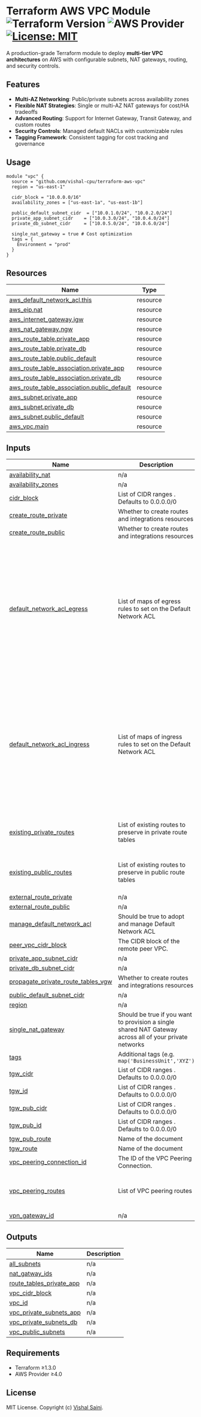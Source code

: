 # Terraform AWS VPC Module ![Terraform Version](https://img.shields.io/badge/terraform-≥1.3.0-blue) ![AWS Provider](https://img.shields.io/badge/AWS-≥4.0-orange) [![License: MIT](https://img.shields.io/badge/License-MIT-yellow.svg)](LICENSE)

A production-grade Terraform module to deploy **multi-tier VPC architectures** on AWS with configurable subnets, NAT gateways, routing, and security controls.

## Features

- **Multi-AZ Networking**: Public/private subnets across availability zones
- **Flexible NAT Strategies**: Single or multi-AZ NAT gateways for cost/HA tradeoffs
- **Advanced Routing**: Support for Internet Gateway, Transit Gateway, and custom routes
- **Security Controls**: Managed default NACLs with customizable rules
- **Tagging Framework**: Consistent tagging for cost tracking and governance

## Usage

```hcl
module "vpc" {
  source = "github.com/vishal-cpu/terraform-aws-vpc"
  region = "us-east-1"

  cidr_block = "10.0.0.0/16"
  availability_zones = ["us-east-1a", "us-east-1b"]
  
  public_default_subnet_cidr  = ["10.0.1.0/24", "10.0.2.0/24"]
  private_app_subnet_cidr    = ["10.0.3.0/24", "10.0.4.0/24"]
  private_db_subnet_cidr     = ["10.0.5.0/24", "10.0.6.0/24"]

  single_nat_gateway = true # Cost optimization
  tags = {
    Environment = "prod"
  }
}
```

## Resources

| Name | Type |
|------|------|
| [aws_default_network_acl.this](https://registry.terraform.io/providers/hashicorp/aws/latest/docs/resources/default_network_acl) | resource |
| [aws_eip.nat](https://registry.terraform.io/providers/hashicorp/aws/latest/docs/resources/eip) | resource |
| [aws_internet_gateway.igw](https://registry.terraform.io/providers/hashicorp/aws/latest/docs/resources/internet_gateway) | resource |
| [aws_nat_gateway.ngw](https://registry.terraform.io/providers/hashicorp/aws/latest/docs/resources/nat_gateway) | resource |
| [aws_route_table.private_app](https://registry.terraform.io/providers/hashicorp/aws/latest/docs/resources/route_table) | resource |
| [aws_route_table.private_db](https://registry.terraform.io/providers/hashicorp/aws/latest/docs/resources/route_table) | resource |
| [aws_route_table.public_default](https://registry.terraform.io/providers/hashicorp/aws/latest/docs/resources/route_table) | resource |
| [aws_route_table_association.private_app](https://registry.terraform.io/providers/hashicorp/aws/latest/docs/resources/route_table_association) | resource |
| [aws_route_table_association.private_db](https://registry.terraform.io/providers/hashicorp/aws/latest/docs/resources/route_table_association) | resource |
| [aws_route_table_association.public_default](https://registry.terraform.io/providers/hashicorp/aws/latest/docs/resources/route_table_association) | resource |
| [aws_subnet.private_app](https://registry.terraform.io/providers/hashicorp/aws/latest/docs/resources/subnet) | resource |
| [aws_subnet.private_db](https://registry.terraform.io/providers/hashicorp/aws/latest/docs/resources/subnet) | resource |
| [aws_subnet.public_default](https://registry.terraform.io/providers/hashicorp/aws/latest/docs/resources/subnet) | resource |
| [aws_vpc.main](https://registry.terraform.io/providers/hashicorp/aws/latest/docs/resources/vpc) | resource |

## Inputs

| Name | Description | Type | Default | Required |
|------|-------------|------|---------|:--------:|
| <a name="input_availability_nat"></a> [availability\_nat](#input\_availability\_nat) | n/a | `list(any)` | `[]` | no |
| <a name="input_availability_zones"></a> [availability\_zones](#input\_availability\_zones) | n/a | `list(any)` | `[]` | no |
| <a name="input_cidr_block"></a> [cidr\_block](#input\_cidr\_block) | List of CIDR ranges . Defaults to 0.0.0.0/0 | `string` | `"0.0.0.0/0"` | no |
| <a name="input_create_route_private"></a> [create\_route\_private](#input\_create\_route\_private) | Whether to create routes and integrations resources | `bool` | `true` | no |
| <a name="input_create_route_public"></a> [create\_route\_public](#input\_create\_route\_public) | Whether to create routes and integrations resources | `bool` | `false` | no |
| <a name="input_default_network_acl_egress"></a> [default\_network\_acl\_egress](#input\_default\_network\_acl\_egress) | List of maps of egress rules to set on the Default Network ACL | `list(map(string))` | <pre>[<br/>  {<br/>    "action": "allow",<br/>    "cidr_block": "0.0.0.0/0",<br/>    "from_port": 0,<br/>    "protocol": "-1",<br/>    "rule_no": 100,<br/>    "to_port": 0<br/>  },<br/>  {<br/>    "action": "allow",<br/>    "from_port": 0,<br/>    "ipv6_cidr_block": "::/0",<br/>    "protocol": "-1",<br/>    "rule_no": 101,<br/>    "to_port": 0<br/>  }<br/>]</pre> | no |
| <a name="input_default_network_acl_ingress"></a> [default\_network\_acl\_ingress](#input\_default\_network\_acl\_ingress) | List of maps of ingress rules to set on the Default Network ACL | `list(map(string))` | <pre>[<br/>  {<br/>    "action": "allow",<br/>    "cidr_block": "0.0.0.0/0",<br/>    "from_port": 0,<br/>    "protocol": "-1",<br/>    "rule_no": 100,<br/>    "to_port": 0<br/>  },<br/>  {<br/>    "action": "allow",<br/>    "from_port": 0,<br/>    "ipv6_cidr_block": "::/0",<br/>    "protocol": "-1",<br/>    "rule_no": 101,<br/>    "to_port": 0<br/>  }<br/>]</pre> | no |
| <a name="input_existing_private_routes"></a> [existing\_private\_routes](#input\_existing\_private\_routes) | List of existing routes to preserve in private route tables | <pre>list(object({<br/>    cidr_block = string<br/>    gateway_id = string<br/>  }))</pre> | `null` | no |
| <a name="input_existing_public_routes"></a> [existing\_public\_routes](#input\_existing\_public\_routes) | List of existing routes to preserve in public route tables | <pre>list(object({<br/>    cidr_block = string<br/>    gateway_id = string<br/>  }))</pre> | `null` | no |
| <a name="input_external_route_private"></a> [external\_route\_private](#input\_external\_route\_private) | n/a | `list(map(string))` | `[]` | no |
| <a name="input_external_route_public"></a> [external\_route\_public](#input\_external\_route\_public) | n/a | `list(map(string))` | `[]` | no |
| <a name="input_manage_default_network_acl"></a> [manage\_default\_network\_acl](#input\_manage\_default\_network\_acl) | Should be true to adopt and manage Default Network ACL | `bool` | `false` | no |
| <a name="input_peer_vpc_cidr_block"></a> [peer\_vpc\_cidr\_block](#input\_peer\_vpc\_cidr\_block) | The CIDR block of the remote peer VPC. | `string` | `""` | no |
| <a name="input_private_app_subnet_cidr"></a> [private\_app\_subnet\_cidr](#input\_private\_app\_subnet\_cidr) | n/a | `list(any)` | `[]` | no |
| <a name="input_private_db_subnet_cidr"></a> [private\_db\_subnet\_cidr](#input\_private\_db\_subnet\_cidr) | n/a | `list(any)` | `[]` | no |
| <a name="input_propagate_private_route_tables_vgw"></a> [propagate\_private\_route\_tables\_vgw](#input\_propagate\_private\_route\_tables\_vgw) | Whether to create routes and integrations resources | `list(string)` | `[]` | no |
| <a name="input_public_default_subnet_cidr"></a> [public\_default\_subnet\_cidr](#input\_public\_default\_subnet\_cidr) | n/a | `list(any)` | `[]` | no |
| <a name="input_region"></a> [region](#input\_region) | n/a | `any` | n/a | yes |
| <a name="input_single_nat_gateway"></a> [single\_nat\_gateway](#input\_single\_nat\_gateway) | Should be true if you want to provision a single shared NAT Gateway across all of your private networks | `bool` | `false` | no |
| <a name="input_tags"></a> [tags](#input\_tags) | Additional tags (e.g. `map('BusinessUnit','XYZ')` | `map(string)` | `{}` | no |
| <a name="input_tgw_cidr"></a> [tgw\_cidr](#input\_tgw\_cidr) | List of CIDR ranges . Defaults to 0.0.0.0/0 | `string` | `"0.0.0.0/0"` | no |
| <a name="input_tgw_id"></a> [tgw\_id](#input\_tgw\_id) | List of CIDR ranges . Defaults to 0.0.0.0/0 | `string` | `null` | no |
| <a name="input_tgw_pub_cidr"></a> [tgw\_pub\_cidr](#input\_tgw\_pub\_cidr) | List of CIDR ranges . Defaults to 0.0.0.0/0 | `string` | `"0.0.0.0/0"` | no |
| <a name="input_tgw_pub_id"></a> [tgw\_pub\_id](#input\_tgw\_pub\_id) | List of CIDR ranges . Defaults to 0.0.0.0/0 | `string` | `null` | no |
| <a name="input_tgw_pub_route"></a> [tgw\_pub\_route](#input\_tgw\_pub\_route) | Name of the document | `bool` | `false` | no |
| <a name="input_tgw_route"></a> [tgw\_route](#input\_tgw\_route) | Name of the document | `bool` | `false` | no |
| <a name="input_vpc_peering_connection_id"></a> [vpc\_peering\_connection\_id](#input\_vpc\_peering\_connection\_id) | The ID of the VPC Peering Connection. | `string` | `""` | no |
| <a name="input_vpc_peering_routes"></a> [vpc\_peering\_routes](#input\_vpc\_peering\_routes) | List of VPC peering routes | <pre>list(object({<br/>    cidr_block                = string<br/>    vpc_peering_connection_id = string<br/>  }))</pre> | `[]` | no |
| <a name="input_vpn_gateway_id"></a> [vpn\_gateway\_id](#input\_vpn\_gateway\_id) | n/a | `string` | `""` | no |

## Outputs

| Name | Description |
|------|-------------|
| <a name="output_all_subnets"></a> [all\_subnets](#output\_all\_subnets) | n/a |
| <a name="output_nat_gatway_ids"></a> [nat\_gatway\_ids](#output\_nat\_gatway\_ids) | n/a |
| <a name="output_route_tables_private_app"></a> [route\_tables\_private\_app](#output\_route\_tables\_private\_app) | n/a |
| <a name="output_vpc_cidr_block"></a> [vpc\_cidr\_block](#output\_vpc\_cidr\_block) | n/a |
| <a name="output_vpc_id"></a> [vpc\_id](#output\_vpc\_id) | n/a |
| <a name="output_vpc_private_subnets_app"></a> [vpc\_private\_subnets\_app](#output\_vpc\_private\_subnets\_app) | n/a |
| <a name="output_vpc_private_subnets_db"></a> [vpc\_private\_subnets\_db](#output\_vpc\_private\_subnets\_db) | n/a |
| <a name="output_vpc_public_subnets"></a> [vpc\_public\_subnets](#output\_vpc\_public\_subnets) | n/a |

## Requirements

- Terraform ≥1.3.0
- AWS Provider ≥4.0

## License  
MIT License. Copyright (c) [Vishal Saini](https://github.com/vishal-cpu).